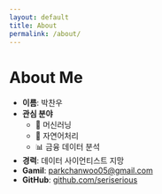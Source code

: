 ```yaml
---
layout: default
title: About
permalink: /about/
---
```


# About Me

- **이름**: 박찬우
- **관심 분야**
  - 🧠 머신러닝
  - 📝 자연어처리
  - 📊 금융 데이터 분석
- **경력**: 데이터 사이언티스트 지망  
- **Gamil**: [parkchanwoo05@gmail.com](mailto:parkchanwoo05@gmail.com)
- **GitHub**: [github.com/seriserious](https://github.com/seriserious)  
